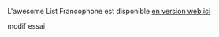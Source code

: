 L'awesome List Francophone est disponible [en version web ici](https://awesome.hacf.fr)

modif essai
